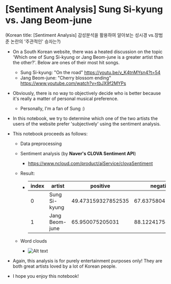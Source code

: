 # [Sentiment Analysis] Sung Si-kyung vs. Jang Beom-june

(Korean title: [Sentiment Analysis] 감성분석을 활용하여 알아보는 성시경 vs.장범준 논란의 '주관적인' 승자는?)

* On a South Korean website, there was a heated discussion on the topic 'Which one of Sung Si-kyung or Jang Beom-june is a greater artist than the other?'. Below are ones of their most hit songs.
    * Sung Si-kyung: "On the road" https://youtu.be/v_K4tnMYsn4?t=54
    * Jang Beom-june: "Cherry blossom ending" https://www.youtube.com/watch?v=tbJX9f2MYPs
* Obviously, there is no way to objectively decide who is better because it's really a matter of personal musical preference.
    * Personally, I'm a fan of Sung :)
* In this notebook, we try to determine which one of the two artists the users of the website prefer 'subjectively' using the sentiment analysis.

* This notebook proceeds as follows:
    * Data preprocessing
    * Sentiment analysis (by **Naver's CLOVA Sentiment API**)
        * https://www.ncloud.com/product/aiService/clovaSentiment
    * Result:

        * |index|artist|positive|negative|sent\_score|
          |---|---|---|---|---|
          |0|Sung Si-kyung|49\.473159327852535|67\.63758043738649|42\.24|
          |1|Jang Beom-june|65\.950075205031|88\.12241754940153|42\.8|
        
    * Word clouds
        * <img title="word cloud" alt="Alt text" src="/outputs/D12_sung_wordcloud.jpg">


* Again, this analysis is for purely entertainment purposes only! They are both great artists loved by a lot of Korean people.
    
* I hope you enjoy this notebook!
